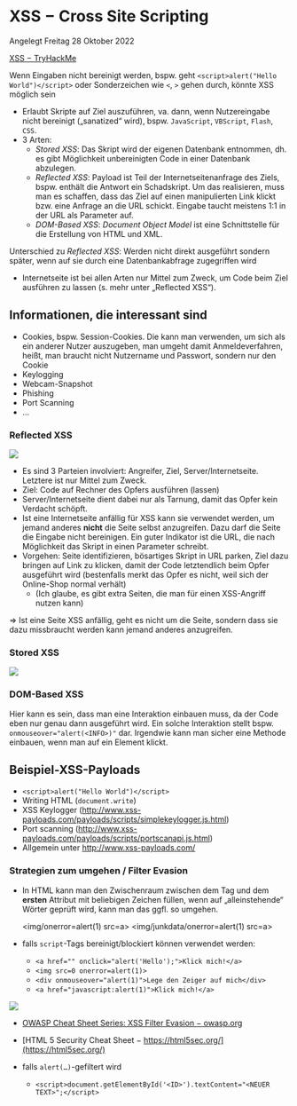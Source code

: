 # XSS − Cross Site Scripting
Angelegt Freitag 28 Oktober 2022

[XSS − TryHackMe](https://tryhackme.com/room/xss)

 Wenn Eingaben nicht bereinigt werden, bspw. geht ``<script>alert("Hello World")</script>`` oder Sonderzeichen wie ``<``, ``>`` gehen durch, könnte XSS möglich sein


* Erlaubt Skripte auf Ziel auszuführen, va. dann, wenn Nutzereingabe nicht bereinigt („sanatized“ wird), bspw. ``JavaScript``, ``VBScript``, ``Flash``, ``CSS``.
* 3 Arten:
	* *Stored XSS*: Das Skript wird der eigenen Datenbank entnommen, dh. es gibt Möglichkeit unbereinigten Code in einer Datenbank abzulegen.
	* *Reflected XSS*: Payload ist Teil der Internetseitenanfrage des Ziels, bspw. enthält die Antwort ein Schadskript. Um das realisieren, muss man es schaffen, dass das Ziel auf einen manipulierten Link klickt bzw. eine Anfrage an die URL schickt. Eingabe taucht meistens 1:1 in der URL als Parameter auf.
	* *DOM-Based XSS*: *Document Object Model* ist eine Schnittstelle für die Erstellung von HTML und XML.

Unterschied zu *Reflected XSS*: Werden nicht direkt ausgeführt sondern später, wenn auf sie durch eine Datenbankabfrage zugegriffen wird

* Internetseite ist bei allen Arten nur Mittel zum Zweck, um Code beim Ziel ausführen zu lassen (s. mehr unter „Reflected XSS“). 

Informationen, die interessant sind
-----------------------------------

* Cookies, bspw. Session-Cookies. Die kann man verwenden, um sich als ein anderer Nutzer auszugeben, man umgeht damit Anmeldeverfahren, heißt, man braucht nicht Nutzername und Passwort, sondern nur den Cookie
* Keylogging
* Webcam-Snapshot
* Phishing
* Port Scanning
* …


### Reflected XSS
![](./XSS_−_Cross_Site_Scripting/pasted_image.png)

* Es sind 3 Parteien involviert: Angreifer, Ziel, Server/Internetseite. Letztere ist nur Mittel zum Zweck.
* Ziel: Code auf Rechner des Opfers ausführen (lassen)
* Server/Internetseite dient dabei nur als Tarnung, damit das Opfer kein Verdacht schöpft.
* Ist eine Internetseite anfällig für XSS kann sie verwendet werden, um jemand anderes **nicht** die Seite selbst anzugreifen. Dazu darf die Seite die Eingabe nicht bereinigen. Ein guter Indikator ist die URL, die nach Möglichkeit das Skript in einen Parameter schreibt.
* Vorgehen: Seite identifizieren, bösartiges Skript in URL parken, Ziel dazu bringen auf Link zu klicken, damit der Code letztendlich beim Opfer ausgeführt wird (bestenfalls merkt das Opfer es nicht, weil sich der Online-Shop normal verhält)
	* (Ich glaube, es gibt extra Seiten, die man für einen XSS-Angriff nutzen kann)

⇒ Ist eine Seite XSS anfällig, geht es nicht um die Seite, sondern dass sie dazu missbraucht werden kann jemand anderes anzugreifen.

### Stored XSS
![](./XSS_−_Cross_Site_Scripting/pasted_image001.png)

### DOM-Based XSS
Hier kann es sein, dass man eine Interaktion einbauen muss, da der Code eben nur genau dann ausgeführt wird. Ein solche Interaktion stellt bspw. ``onmouseover="alert(<INFO>)"`` dar. Irgendwie kann man sicher eine Methode einbauen, wenn man auf ein Element klickt.

Beispiel-XSS-Payloads
---------------------

* ``<script>alert("Hello World")</script>``
* Writing HTML (``document.write``)
* XSS Keylogger (<http://www.xss-payloads.com/payloads/scripts/simplekeylogger.js.html>)
* Port scanning (<http://www.xss-payloads.com/payloads/scripts/portscanapi.js.html>)
* Allgemein unter <http://www.xss-payloads.com/>


### Strategien zum umgehen / Filter Evasion

* In HTML kann man den Zwischenraum zwischen dem Tag und dem **ersten** Attribut mit beliebigen Zeichen füllen, wenn auf „alleinstehende“ Wörter geprüft wird, kann man das ggfl. so umgehen.

	<img/onerror=alert(1) src=a> <!-- / wird ignoriert -->
	<img/junkdata/onerror=alert(1) src=a> <!-- /junkdata/ wird ignoriert -->


* falls ``script``-Tags bereinigt/blockiert können verwendet werden:
	* ``<a href="" onclick="alert('Hello');">Klick mich!</a>``
	* ``<img src=0 onerror=alert(1)>``
	* ``<div onmouseover="alert(1)">Lege den Zeiger auf mich</div>``
	* ``<a href="javascript:alert(1)">Klick mich!</a>``

![](./XSS_−_Cross_Site_Scripting/pasted_image002.png)

* [OWASP Cheat Sheet Series: XSS Filter Evasion − owasp.org](https://cheatsheetseries.owasp.org/cheatsheets/XSS_Filter_Evasion_Cheat_Sheet.html)
* [HTML 5 Security Cheat Sheet − https://html5sec.org/](https://html5sec.org/)


* falls ``alert(…)``-gefiltert wird
	* ``<script>document.getElementById('<ID>').textContent="<NEUER TEXT>";</script>``




